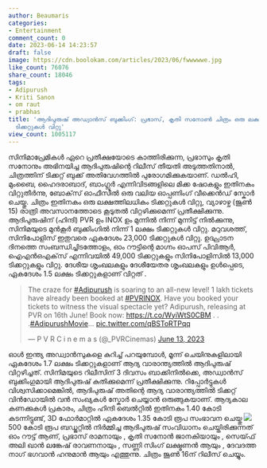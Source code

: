 ```yaml
---
author: Beaumaris
categories:
- Entertainment
comment_count: 0
date: 2023-06-14 14:23:57
draft: false
image: https://cdn.boolokam.com/articles/2023/06/fwwwwwe.jpg
like_count: 76076
share_count: 18046
tags:
- Adipurush
- Kriti Sanon
- om raut
- prabhas
title: 'ആദിപുരുഷ് അഡ്വാൻസ് ബുക്കിംഗ്: പ്രഭാസ്, കൃതി സനോൺ ചിത്രം ഒരു ലക്ഷത്തിലധികം
  ടിക്കറ്റുകൾ വിറ്റു'
view_count: 1005117
---
```


സിനിമാപ്രേമികൾ ഏറെ പ്രതീക്ഷയോടെ കാത്തിരിക്കുന്ന, പ്രഭാസും കൃതി സനോനും അഭിനയിച്ച ആദിപുരുഷിന്റെ റിലീസ് തീയതി അടുത്തതിനാൽ, ചിത്രത്തിന് ടിക്കറ്റ് ബുക്ക് അതിവേഗത്തിൽ പുരോഗമിക്കുകയാണ്. ഡൽഹി, മുംബൈ, ഹൈദരാബാദ്, ബാംഗ്ലൂർ എന്നിവിടങ്ങളിലെ മിക്ക ഷോകളും ഇതിനകം വിറ്റുതീർന്നു, ബോക്‌സ് ഓഫീസിൽ ഒരു വലിയ ഓപ്പണിംഗ് വീക്കെൻഡ് സ്കോർ ചെയ്തു. ചിത്രം ഇതിനകം ഒരു ലക്ഷത്തിലധികം ടിക്കറ്റുകൾ വിറ്റു, വ്യാഴാഴ്ച (ജൂൺ 15) രാത്രി അവസാനത്തോടെ കൂടുതൽ വിറ്റഴിക്കുമെന്ന് പ്രതീക്ഷിക്കുന്നു. [](https://cdn.boolokam.com/articles/2023/06/qdddff.webp)ആദിപുരുഷിന് (ഹിന്ദി) PVR ഉം INOX ഉം മുന്നിൽ നിന്ന് മുന്നിട്ട് നിൽക്കുന്നു, സിനിമയുടെ മുൻകൂർ ബുക്കിംഗിൽ നിന്ന് 1 ലക്ഷം ടിക്കറ്റുകൾ വിറ്റു. മറുവശത്ത്, സിനിപോളിസ് ഇതുവരെ ഏകദേശം 23,000 ടിക്കറ്റുകൾ വിറ്റു. ഉദ്ഘാടന ദിനത്തെ സംബന്ധിച്ചിടത്തോളം, ഓം റൗട്ടിന്റെ മാഗ്നം ഓപസ് പിവിആർ, ഐ‌എൻ‌ഒ‌എക്‌സ് എന്നിവയിൽ 49,000 ടിക്കറ്റുകളും സിനിപോളിസിൽ 13,000 ടിക്കറ്റുകളും വിറ്റു. ദേശീയ ശൃംഖലകളും ദേശീയേതര ശൃംഖലകളും ഉൾപ്പെടെ, ഏകദേശം 1.5 ലക്ഷം ടിക്കറ്റുകളാണ് വിറ്റത് . 

> The craze for [#Adipurush](https://twitter.com/hashtag/Adipurush?src=hash&ref_src=twsrc%5Etfw) is soaring to an all-new level! 1 lakh tickets have already been booked at [#PVRINOX](https://twitter.com/hashtag/PVRINOX?src=hash&ref_src=twsrc%5Etfw). Have you booked your tickets to witness the visual spectacle yet? Adipurush, releasing at PVR on 16th June! Book now: <https://t.co/WyiWtS0CBM> . . .[#AdipurushMovie](https://twitter.com/hashtag/AdipurushMovie?src=hash&ref_src=twsrc%5Etfw)… [pic.twitter.com/qBSToRTPqq](https://t.co/qBSToRTPqq)
> 
> — P V R C i n e m a s (@_PVRCinemas) [June 13, 2023](https://twitter.com/_PVRCinemas/status/1668528836856905731?ref_src=twsrc%5Etfw)

ഓൾ ഇന്ത്യ അഡ്വാൻസുകളെ കുറിച്ച് പറയുമ്പോൾ, മൂന്ന് ചെയിനുകളിലായി ഏകദേശം 1.7 ലക്ഷം ടിക്കറ്റുകളാണ് ആദ്യ വാരാന്ത്യത്തിൽ ആദിപുരുഷ് വിറ്റഴിച്ചത്. സിനിമയുടെ റിലീസിന് 3 ദിവസം ബാക്കിനിൽക്കെ, അഡ്വാൻസ് ബുക്കിംഗുമായി ആദിപുരുഷ് കുതിക്കുമെന്ന് പ്രതീക്ഷിക്കുന്നു. റിപ്പോർട്ടുകൾ വിശ്വസിക്കാമെങ്കിൽ, ആദിപുരുഷ് അതിന്റെ ആദ്യ വാരാന്ത്യത്തിൽ ടിക്കറ്റ് വിൻഡോയിൽ വൻ സംഖ്യകൾ സ്കോർ ചെയ്യാൻ ഒരുങ്ങുകയാണ്. ആദ്യകാല കണക്കുകൾ പ്രകാരം, ചിത്രം ഹിന്ദി ബെൽറ്റിൽ ഇതിനകം 1.40 കോടി കടന്നിട്ടുണ്ട്, 3D ഫോർമാറ്റിൽ ഏകദേശം 1.35 കോടി രൂപ സംഭാവന ചെയ്തു [![](https://cdn.boolokam.com/articles/2023/06/fwwwwwe.jpg)](https://cdn.boolokam.com/articles/2023/06/fwwwwwe.jpg)500 കോടി രൂപ ബഡ്ജറ്റിൽ നിർമ്മിച്ച ആദിപുരുഷ് സംവിധാനം ചെയ്തിരിക്കുന്നത് ഓം റൗട്ട് ആണ്, പ്രഭാസ് രാമനായും , കൃതി സനോൻ ജാനകിയായും , സെയ്ഫ് അലി ഖാൻ ലങ്കേഷ് രാവണനായും , സണ്ണി സിംഗ് ലക്ഷ്മണൻ ആയും , ദേവദത്ത നാഗ് ഭഗവാൻ ഹനുമാൻ ആയും എത്തുന്നു. ചിത്രം ജൂൺ 16ന് റിലീസ് ചെയ്യും.